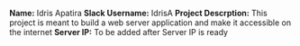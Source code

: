 **Name:** Idris Apatira
**Slack Username:** IdrisA
**Project Descrption:** This project is meant to build a web server application and make it accessible on the internet
**Server IP:** To be added after Server IP is ready

